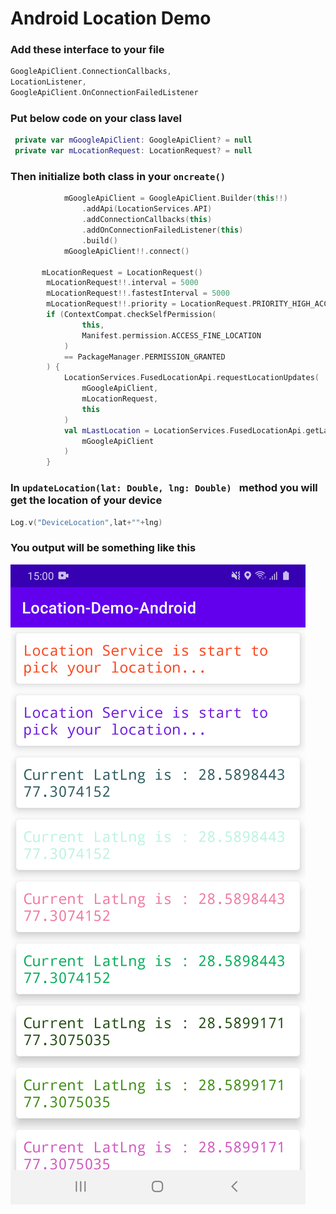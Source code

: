 # Android Location Demo


### Add these interface to your file

```Kotlin
GoogleApiClient.ConnectionCallbacks,
LocationListener,
GoogleApiClient.OnConnectionFailedListener
```

### Put below code on your class lavel

```Kotlin
 private var mGoogleApiClient: GoogleApiClient? = null
 private var mLocationRequest: LocationRequest? = null
```

### Then initialize both class in your ```oncreate()```
```Kotlin
            mGoogleApiClient = GoogleApiClient.Builder(this!!)
                .addApi(LocationServices.API)
                .addConnectionCallbacks(this)
                .addOnConnectionFailedListener(this)
                .build()
            mGoogleApiClient!!.connect()

       mLocationRequest = LocationRequest()
        mLocationRequest!!.interval = 5000
        mLocationRequest!!.fastestInterval = 5000
        mLocationRequest!!.priority = LocationRequest.PRIORITY_HIGH_ACCURACY
        if (ContextCompat.checkSelfPermission(
                this,
                Manifest.permission.ACCESS_FINE_LOCATION
            )
            == PackageManager.PERMISSION_GRANTED
        ) {
            LocationServices.FusedLocationApi.requestLocationUpdates(
                mGoogleApiClient,
                mLocationRequest,
                this
            )
            val mLastLocation = LocationServices.FusedLocationApi.getLastLocation(
                mGoogleApiClient
            )
        }
```

### In ```updateLocation(lat: Double, lng: Double) ``` method you will get the location of your device

```Kotlin
Log.v("DeviceLocation",lat+""+lng)
```

### You output will be something like this


![alt text](https://github.com/subodhrathaur/Android-Location-master/blob/master/andorid_location.png?raw=true)


